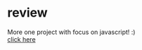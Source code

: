 # review
 More one project with focus on javascript! :) <br>
 <a href="https://lucasg-moreira.github.io/review/public/index.html" target="_blank">click here</a>
